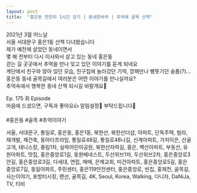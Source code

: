 ```yaml
---
layout: post
title:  "홍은동 천천히 1시간 걷기 | 동네한바퀴 | 추억에 골목 산책"
---
```


<!-- 홍은동 천천히 1시간 걷기 | 동네한바퀴 | 추억에 골목 산책 -->

2021년 3월 어느날  
서울 서대문구 홍은1동 산책 다녀왔습니다  
제가 예전에 살았던 동네이면서  
몇 해 전부터 다시 이사와서 살고 있는 동네 홍은동  
걷는 길 곳곳에서 추억을 만나 잊고 있던 이야기를 듣게 되네요  
계단에서 친구와 앉아 있던 모습, 친구집에 놀러갔던 기억, 깡패만나 삥뜻기던 슬픔(?)...  
홍은동 동네 골목길에서 여러분은 어떤 이야기를 만나실까요?  
추억속에서 행복한 동네 산책 되시길 바랄게요🧡  

Ep. 175 회 Episode  
마음에 드셨으면, 구독과 좋아요👍 알림설정🔔 부탁드립니다🎁

#홍은동 #골목 #추억이야기

서울, 서대문구, 통일로, 홍은동, 홍은1동, 북한산, 북한산더샵, 아파트, 단독주택, 빌라, 재개발, 재건축, 동아더프라임, 통일로48길, 통일로48나길, 신계아파트, 가치이은, 산골고개, 테니스장, 풍림1차, 실락어린이공원, 북한산자락길, 홍은, 벽산아파트, 부동산, 유원아파트, 맛집, 홍은중앙로1길, 동원베네스트, 두산위브1차, 두산위브2차, 홍은중앙로3안길, 홍은중앙로3길, 다세대, 연립, 매매, 은제교회, 미건아파트, 홍은중앙로5길, 홍은중앙로7길, 동일아파트, 주민센터, 홍은119안전센터, 홍은중앙로, 빈집, 홍제천, 골목길, 사는이야기, 포방터시장, 랜선, 골목길, 4K, Seoul, Korea, Walking, 다니자, DaNiJa, TV, 티비